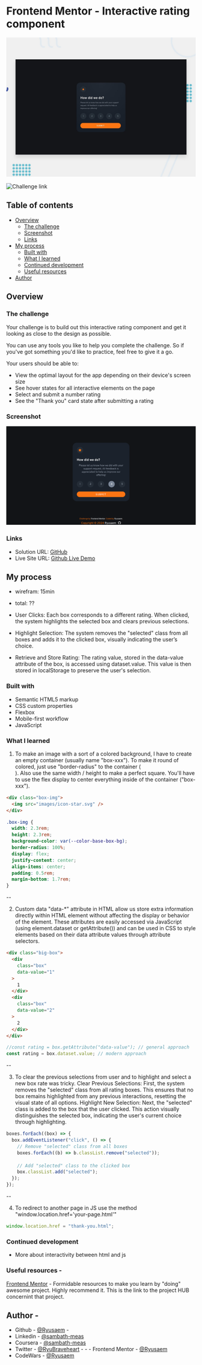 # Frontend Mentor - Interactive rating component

![Design preview for the Interactive rating component coding challenge](./design/desktop-preview.jpg)

![Challenge link](https://www.frontendmentor.io/challenges/interactive-rating-component-koxpeBUmI)

## Table of contents

- [Overview](#overview)
  - [The challenge](#the-challenge)
  - [Screenshot](#screenshot)
  - [Links](#links)
- [My process](#my-process)
  - [Built with](#built-with)
  - [What I learned](#what-i-learned)
  - [Continued development](#continued-development)
  - [Useful resources](#useful-resources)
- [Author](#author)

## Overview

### The challenge

Your challenge is to build out this interactive rating component and get it looking as close to the design as possible.

You can use any tools you like to help you complete the challenge. So if you've got something you'd like to practice, feel free to give it a go.

Your users should be able to:

- View the optimal layout for the app depending on their device's screen size
- See hover states for all interactive elements on the page
- Select and submit a number rating
- See the "Thank you" card state after submitting a rating

### Screenshot

![Screenshot Project](/design/screenshot.png)

### Links

- Solution URL: [GitHub](https://github.com/Ryusaem/js-interactive-rating-component)
- Live Site URL: [Github Live Demo](https://ryusaem.github.io/js-interactive-rating-component/)

## My process

- wirefram: 15min
- total: ??

- User Clicks: Each box corresponds to a different rating. When clicked, the system highlights the selected box and clears previous selections.
- Highlight Selection: The system removes the "selected" class from all boxes and adds it to the clicked box, visually indicating the user’s choice.
- Retrieve and Store Rating: The rating value, stored in the data-value attribute of the box, is accessed using dataset.value. This value is then stored in localStorage to preserve the user's selection.

### Built with

- Semantic HTML5 markup
- CSS custom properties
- Flexbox
- Mobile-first workflow
- JavaScript

### What I learned

1. To make an image with a sort of a colored background, I have to create an empty container (usually name "box-xxx").
   To make it round of colored, just use "border-radius" to the container (<div>).
   Also use the same width / height to make a perfect square.
   You'll have to use the flex display to center everything inside of the container ("box-xxx").

```html
<div class="box-img">
  <img src="images/icon-star.svg" />
</div>
```

```css
.box-img {
  width: 2.3rem;
  height: 2.3rem;
  background-color: var(--color-base-box-bg);
  border-radius: 100%;
  display: flex;
  justify-content: center;
  align-items: center;
  padding: 0.5rem;
  margin-bottom: 1.7rem;
}
```

--

2. Custom data "data-\*" attribute in HTML allow us store extra information directly within HTML element without affecting the display or behavior of the element.
   These attributes are easily accessed via JavaScript (using element.dataset or getAttribute()) and can be used in CSS to style elements based on their data attribute values through attribute selectors.

```html
<div class="big-box">
  <div
    class="box"
    data-value="1"
  >
    1
  </div>
  <div
    class="box"
    data-value="2"
  >
    2
  </div>
</div>
```

```js
//const rating = box.getAttribute("data-value"); // general approach
const rating = box.dataset.value; // modern approach
```

--

3. To clear the previous selections from user and to highlight and select a new box rate was tricky.
   Clear Previous Selections: First, the system removes the "selected" class from all rating boxes. This ensures that no box remains highlighted from any previous interactions, resetting the visual state of all options.
   Highlight New Selection: Next, the "selected" class is added to the box that the user clicked. This action visually distinguishes the selected box, indicating the user's current choice through highlighting.

```js
boxes.forEach((box) => {
  box.addEventListener("click", () => {
    // Remove "selected" class from all boxes
    boxes.forEach((b) => b.classList.remove("selected"));

    // Add "selected" class to the clicked box
    box.classList.add("selected");
  });
});
```

--

4. To redirect to another page in JS use the method "window.location.href='your-page.html'"

```js
window.location.href = "thank-you.html";
```

### Continued development

- More about interactivity between html and js

### Useful resources -

[Frontend Mentor](https://www.frontendmentor.io/challenges/) - Formidable resources to make you learn by "doing" awesome project. Highly recommend it. This is the link
to the project HUB concernint that project.

## Author -

- Github - [@Ryusaem](https://github.com/Ryusaem) -
- Linkedin - [@sambath-meas](https://www.linkedin.com/in/sambath-meas)
- Coursera - [@sambath-meas](https://www.coursera.org/learner/sambath-meas)
- Twitter - [@RyuBraveheart](https://twitter.com/RyuBraveheart) - - - Frontend Mentor - [@Ryusaem](https://www.frontendmentor.io/profile/Ryusaem)
- CodeWars - [@Ryusaem](https://www.codewars.com/users/Ryusaem)
